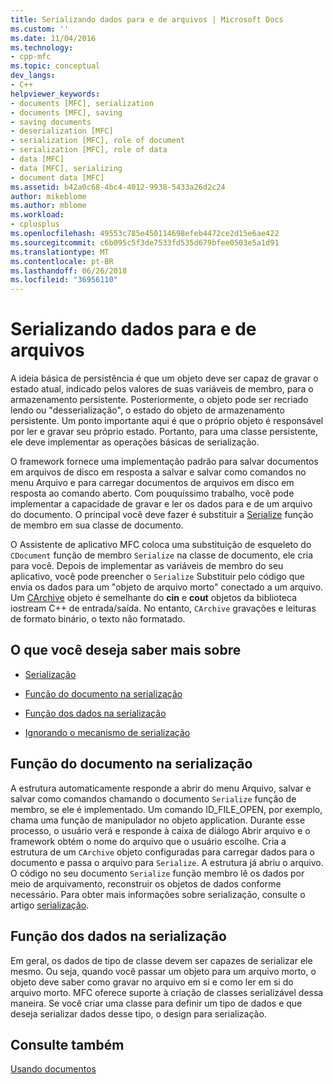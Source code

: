 ```yaml
---
title: Serializando dados para e de arquivos | Microsoft Docs
ms.custom: ''
ms.date: 11/04/2016
ms.technology:
- cpp-mfc
ms.topic: conceptual
dev_langs:
- C++
helpviewer_keywords:
- documents [MFC], serialization
- documents [MFC], saving
- saving documents
- deserialization [MFC]
- serialization [MFC], role of document
- serialization [MFC], role of data
- data [MFC]
- data [MFC], serializing
- document data [MFC]
ms.assetid: b42a0c68-4bc4-4012-9938-5433a26d2c24
author: mikeblome
ms.author: mblome
ms.workload:
- cplusplus
ms.openlocfilehash: 49553c785e450114698efeb4472ce2d15e6ae422
ms.sourcegitcommit: c6b095c5f3de7533fd535d679bfee0503e5a1d91
ms.translationtype: MT
ms.contentlocale: pt-BR
ms.lasthandoff: 06/26/2018
ms.locfileid: "36956110"
---
```

# <a name="serializing-data-to-and-from-files"></a>Serializando dados para e de arquivos
A ideia básica de persistência é que um objeto deve ser capaz de gravar o estado atual, indicado pelos valores de suas variáveis de membro, para o armazenamento persistente. Posteriormente, o objeto pode ser recriado lendo ou "desserialização", o estado do objeto de armazenamento persistente. Um ponto importante aqui é que o próprio objeto é responsável por ler e gravar seu próprio estado. Portanto, para uma classe persistente, ele deve implementar as operações básicas de serialização.  
  
 O framework fornece uma implementação padrão para salvar documentos em arquivos de disco em resposta a salvar e salvar como comandos no menu Arquivo e para carregar documentos de arquivos em disco em resposta ao comando aberto. Com pouquíssimo trabalho, você pode implementar a capacidade de gravar e ler os dados para e de um arquivo do documento. O principal você deve fazer é substituir a [Serialize](../mfc/reference/cobject-class.md#serialize) função de membro em sua classe de documento.  
  
 O Assistente de aplicativo MFC coloca uma substituição de esqueleto do `CDocument` função de membro `Serialize` na classe de documento, ele cria para você. Depois de implementar as variáveis de membro do seu aplicativo, você pode preencher o `Serialize` Substituir pelo código que envia os dados para um "objeto de arquivo morto" conectado a um arquivo. Um [CArchive](../mfc/reference/carchive-class.md) objeto é semelhante do **cin** e **cout** objetos da biblioteca iostream C++ de entrada/saída. No entanto, `CArchive` gravações e leituras de formato binário, o texto não formatado.  
  
## <a name="what-do-you-want-to-know-more-about"></a>O que você deseja saber mais sobre  
  
-   [Serialização](../mfc/serialization-in-mfc.md)  
  
-   [Função do documento na serialização](#_core_the_document.92.s_role_in_serialization)  
  
-   [Função dos dados na serialização](#_core_the_data.92.s_role_in_serialization)  
  
-   [Ignorando o mecanismo de serialização](../mfc/bypassing-the-serialization-mechanism.md)  
  
##  <a name="_core_the_document.92.s_role_in_serialization"></a> Função do documento na serialização  
 A estrutura automaticamente responde a abrir do menu Arquivo, salvar e salvar como comandos chamando o documento `Serialize` função de membro, se ele é implementado. Um comando ID_FILE_OPEN, por exemplo, chama uma função de manipulador no objeto application. Durante esse processo, o usuário verá e responde à caixa de diálogo Abrir arquivo e o framework obtém o nome do arquivo que o usuário escolhe. Cria a estrutura de um `CArchive` objeto configuradas para carregar dados para o documento e passa o arquivo para `Serialize`. A estrutura já abriu o arquivo. O código no seu documento `Serialize` função membro lê os dados por meio de arquivamento, reconstruir os objetos de dados conforme necessário. Para obter mais informações sobre serialização, consulte o artigo [serialização](../mfc/serialization-in-mfc.md).  
  
##  <a name="_core_the_data.92.s_role_in_serialization"></a> Função dos dados na serialização  
 Em geral, os dados de tipo de classe devem ser capazes de serializar ele mesmo. Ou seja, quando você passar um objeto para um arquivo morto, o objeto deve saber como gravar no arquivo em si e como ler em si do arquivo morto. MFC oferece suporte à criação de classes serializável dessa maneira. Se você criar uma classe para definir um tipo de dados e que deseja serializar dados desse tipo, o design para serialização.  
  
## <a name="see-also"></a>Consulte também  
 [Usando documentos](../mfc/using-documents.md)

